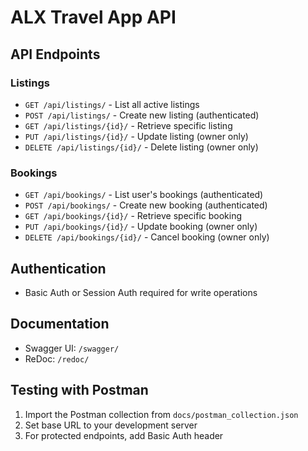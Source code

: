 # ALX Travel App API

## API Endpoints

### Listings
- `GET /api/listings/` - List all active listings
- `POST /api/listings/` - Create new listing (authenticated)
- `GET /api/listings/{id}/` - Retrieve specific listing
- `PUT /api/listings/{id}/` - Update listing (owner only)
- `DELETE /api/listings/{id}/` - Delete listing (owner only)

### Bookings
- `GET /api/bookings/` - List user's bookings (authenticated)
- `POST /api/bookings/` - Create new booking (authenticated)
- `GET /api/bookings/{id}/` - Retrieve specific booking
- `PUT /api/bookings/{id}/` - Update booking (owner only)
- `DELETE /api/bookings/{id}/` - Cancel booking (owner only)

## Authentication
- Basic Auth or Session Auth required for write operations

## Documentation
- Swagger UI: `/swagger/`
- ReDoc: `/redoc/`

## Testing with Postman
1. Import the Postman collection from `docs/postman_collection.json`
2. Set base URL to your development server
3. For protected endpoints, add Basic Auth header
